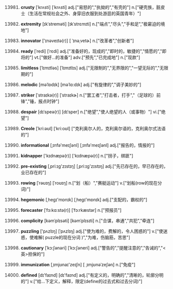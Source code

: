 13981. **crusty**
[ˈkrʌsti]  [ˈkrʌsti]
adj.["易怒的","执拗的","有壳的"]  n.["硬壳族，脏皮士（生活在常规社会之外、身穿旧衣服到处游逛的英国青年）"]  

13982. **extremity**
[ɪkˈstreməti]  [ɪkˈstrɛmɪti]
n.["端点","尽头","手和足","极窘迫的境地"]  

13983. **innovator**
['ɪnəveɪtə(r)]  [ ˈɪnəˌvetɚ]
n.["改革者","创新者"]  

13984. **ready**
[ˈredi]  [ˈrɛdi]
adj.["准备好的，现成的","即时的，敏捷的","情愿的","即将的"]  vt.["做好…的准备"]  adv.["预先","已完成地"]  n.["现款"]  

13985. **limitless**
[ˈlɪmɪtləs]  [ˈlɪmɪtlɪs]
adj.["无限制的","无界限的","一望无际的","无限期的"]  

13986. **melodic**
[məˈlɒdɪk]  [məˈlɑ:dɪk]
adj.["有旋律的","调子美妙的"]  

13987. **striker**
[ˈstraɪkə(r)]  [ˈstraɪkɚ]
n.["罢工者","打击者，打手","（足球的）前锋","锤，报点时钟"]  

13988. **despair**
[dɪˈspeə(r)]  [dɪˈsper]
n.["绝望","使人绝望的人（或事物）"]  vi.["绝望"]  

13989. **Creole**
[ˈkri:əʊl]  [ˈkri:oʊl]
["克利奥尔人的，克利奥尔语的，克利奥尔式法语的"]  

13990. **informational**
[ˌɪnfə'meɪʃənl]  [ˌɪnfə'meɪʃənl]
adj.["报告的，情报的"]  

13991. **kidnapper**
['kɪdnæpə(r)]  ['kɪdnæpə(r)]
n.["拐子，绑匪"]  

13992. **pre-existing**
[ˌpri:ɪg'zɪstɪŋ]  [ˌpri:ɪg'zɪstɪŋ]
adj.["先已存在的，早已存在的，业已存在的"]  

13993. **rowing**
[ˈrəʊɪŋ]  [ˈroʊɪŋ]
n.["划（船）","赛艇运动"]  v.["划船(row的现在分词)"]  

13994. **hegemonic**
[ˌheɡɪ'mɒnɪk]  [ˌheɡɪ'mɒnɪk]
adj.["支配的，霸权的"]  

13995. **forecaster**
[ˈfɔ:kɑ:stə(r)]  [ˈfɔ:rkæstər]
n.["预报员"]  

13996. **complicity**
[kəmˈplɪsəti]  [kəmˈplɪsɪti]
n.["合谋，串通","共犯","牵连"]  

13997. **puzzling**
['pʌzlɪŋ]  [ˈpʌzlɪŋ]
adj.["使为难的，费解的，令人困惑的"]  v.["使迷惑，使难解( puzzle的现在分词 )","为难，伤脑筋，苦思"]  

13998. **cautionary**
[ˈkɔ:ʃənəri]  [ˈkɔ:ʃəneri]
adj.["警告的","提醒注意的","告诫的","<英>担保的"]  

13999. **immunization**
[ˌɪmjʊnaɪ'zeɪʃn]  [ ˌɪmjʊnəˈzeʃən]
n.["免疫"]  

14000. **defined**
[dɪ'faɪnd]  [dɪ'faɪnd]
adj.["有定义的，明确的","清晰的，轮廓分明的"]  v.["给…下定义，解释，限定(define的过去式和过去分词)"]  

